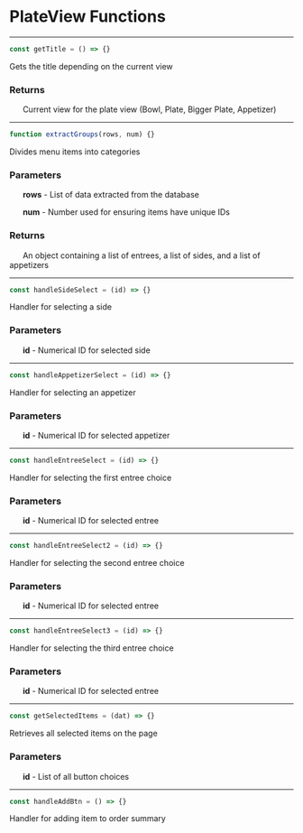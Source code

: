 # PlateView Functions

-----

```js
const getTitle = () => {}
```
Gets the title depending on the current view
### Returns
&nbsp;&nbsp;&nbsp;&nbsp;&nbsp;&nbsp;Current view for the plate view (Bowl, Plate, Bigger Plate, Appetizer)

-----

```js
function extractGroups(rows, num) {}
```
Divides menu items into categories
### Parameters
&nbsp;&nbsp;&nbsp;&nbsp;&nbsp;&nbsp;**rows** - List of data extracted from the database

&nbsp;&nbsp;&nbsp;&nbsp;&nbsp;&nbsp;**num** - Number used for ensuring items have unique IDs
### Returns
&nbsp;&nbsp;&nbsp;&nbsp;&nbsp;&nbsp;An object containing a list of entrees, a list of sides, and a list of appetizers

-----

```js
const handleSideSelect = (id) => {}
```
Handler for selecting a side
### Parameters
&nbsp;&nbsp;&nbsp;&nbsp;&nbsp;&nbsp;**id** - Numerical ID for selected side

-----

```js
const handleAppetizerSelect = (id) => {}
```
Handler for selecting an appetizer
### Parameters
&nbsp;&nbsp;&nbsp;&nbsp;&nbsp;&nbsp;**id** - Numerical ID for selected appetizer

-----

```js
const handleEntreeSelect = (id) => {}
```
Handler for selecting the first entree choice
### Parameters
&nbsp;&nbsp;&nbsp;&nbsp;&nbsp;&nbsp;**id** - Numerical ID for selected entree

-----

```js
const handleEntreeSelect2 = (id) => {}
```
Handler for selecting the second entree choice
### Parameters
&nbsp;&nbsp;&nbsp;&nbsp;&nbsp;&nbsp;**id** - Numerical ID for selected entree

-----

```js
const handleEntreeSelect3 = (id) => {}
```
Handler for selecting the third entree choice
### Parameters
&nbsp;&nbsp;&nbsp;&nbsp;&nbsp;&nbsp;**id** - Numerical ID for selected entree

-----

```js
const getSelectedItems = (dat) => {}
```
Retrieves all selected items on the page
### Parameters
&nbsp;&nbsp;&nbsp;&nbsp;&nbsp;&nbsp;**id** - List of all button choices

-----

```js
const handleAddBtn = () => {}
```
Handler for adding item to order summary
